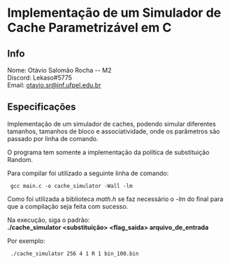 # Implementação de um Simulador de Cache Parametrizável em C

## Info
Nome: Otávio Salomão Rocha -- M2 <br/>
Discord: Lekaso#5775 <br/>
Email: otavio.sr@inf.ufpel.edu.br

## Especificações
   Implementação de um simulador de caches, podendo simular diferentes tamanhos, tamanhos de bloco e associatividade, onde os parâmetros são passado por linha de comando.

   O programa tem somente a implementação da política de substituição Random.

   Para compilar foi utilizado a seguinte linha de comando:
    
   <pre><code> gcc main.c -o cache_simulator -Wall -lm </code></pre>
    
   Como foi utilizada a biblioteca *math.h* se faz necessário o *-lm* do final para que a compilação seja feita com sucesso.

   Na execução, siga o padrão: <br/>
   **./cache_simulator <nsets> <bsize> <assoc> <substituição> <flag_saida> arquivo_de_entrada**

   Por exemplo: <pre><code> ./cache_simulator 256 4 1 R 1 bin_100.bin </code></pre>
